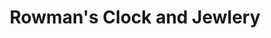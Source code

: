 ---
title: "Rowman's Clock and Jewlery"
url: /mississauga/rowmans-clock-and-jewlery/
shop: Allgemein
---
